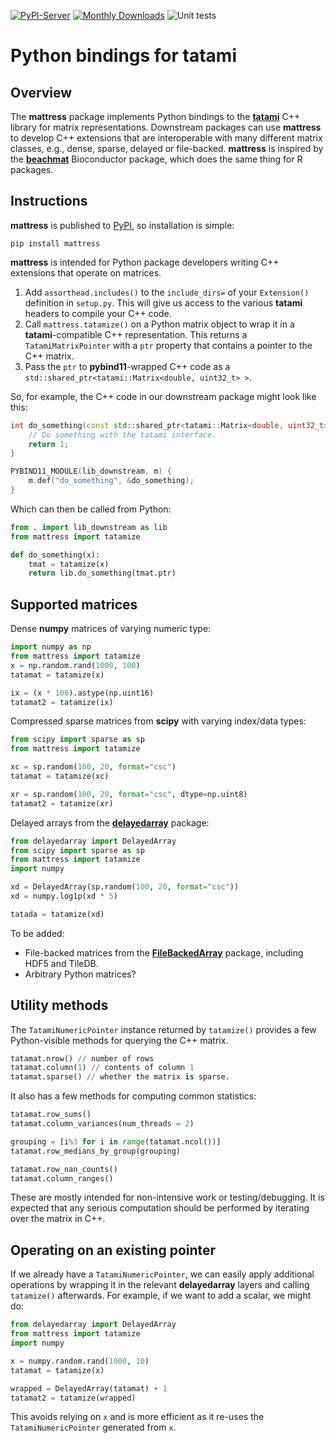 <!-- These are examples of badges you might want to add to your README:
     please update the URLs accordingly

[![Built Status](https://api.cirrus-ci.com/github/<USER>/mattress.svg?branch=main)](https://cirrus-ci.com/github/<USER>/mattress)
[![ReadTheDocs](https://readthedocs.org/projects/mattress/badge/?version=latest)](https://mattress.readthedocs.io/en/stable/)
[![Coveralls](https://img.shields.io/coveralls/github/<USER>/mattress/main.svg)](https://coveralls.io/r/<USER>/mattress)
[![Conda-Forge](https://img.shields.io/conda/vn/conda-forge/mattress.svg)](https://anaconda.org/conda-forge/mattress)
[![Twitter](https://img.shields.io/twitter/url/http/shields.io.svg?style=social&label=Twitter)](https://twitter.com/mattress)
-->

[![PyPI-Server](https://img.shields.io/pypi/v/mattress.svg)](https://pypi.org/project/mattress/)
[![Monthly Downloads](https://static.pepy.tech/badge/mattress/month)](https://pepy.tech/project/mattress)
![Unit tests](https://github.com/tatami-inc/mattress/actions/workflows/pypi-test.yml/badge.svg)

# Python bindings for tatami

## Overview

The **mattress** package implements Python bindings to the [**tatami**](https://github.com/tatami-inc) C++ library for matrix representations.
Downstream packages can use **mattress** to develop C++ extensions that are interoperable with many different matrix classes, e.g., dense, sparse, delayed or file-backed.
**mattress** is inspired by the [**beachmat**](https://bioconductor/packages/beachmat) Bioconductor package, which does the same thing for R packages.

## Instructions

**mattress** is published to [PyPI](https://pypi.org/project/mattress/), so installation is simple:

```shell
pip install mattress
```

**mattress** is intended for Python package developers writing C++ extensions that operate on matrices.

1. Add `assorthead.includes()` to the `include_dirs=` of your `Extension()` definition in `setup.py`.
This will give us access to the various **tatami** headers to compile your C++ code.
2. Call `mattress.tatamize()` on a Python matrix object to wrap it in a **tatami**-compatible C++ representation. 
This returns a `TatamiMatrixPointer` with a `ptr` property that contains a pointer to the C++ matrix.
3. Pass the `ptr` to **pybind11**-wrapped C++ code as a `std::shared_ptr<tatami::Matrix<double, uint32_t> >`.

So, for example, the C++ code in our downstream package might look like this:

```cpp
int do_something(const std::shared_ptr<tatami::Matrix<double, uint32_t> >& mat) {
    // Do something with the tatami interface.
    return 1;
}

PYBIND11_MODULE(lib_downstream, m) {
    m.def("do_something", &do_something);
}
```

Which can then be called from Python:

```python
from . import lib_downstream as lib
from mattress import tatamize

def do_something(x):
    tmat = tatamize(x)
    return lib.do_something(tmat.ptr)
```

## Supported matrices

Dense **numpy** matrices of varying numeric type:

```python
import numpy as np
from mattress import tatamize
x = np.random.rand(1000, 100)
tatamat = tatamize(x)

ix = (x * 100).astype(np.uint16)
tatamat2 = tatamize(ix)
```

Compressed sparse matrices from **scipy** with varying index/data types:

```python
from scipy import sparse as sp
from mattress import tatamize

xc = sp.random(100, 20, format="csc")
tatamat = tatamize(xc)

xr = sp.random(100, 20, format="csc", dtype=np.uint8)
tatamat2 = tatamize(xr)
```

Delayed arrays from the [**delayedarray**](https://github.com/BiocPy/DelayedArray) package:

```python
from delayedarray import DelayedArray
from scipy import sparse as sp
from mattress import tatamize
import numpy

xd = DelayedArray(sp.random(100, 20, format="csc"))
xd = numpy.log1p(xd * 5)

tatada = tatamize(xd)
```

To be added:

- File-backed matrices from the [**FileBackedArray**](https://github.com/BiocPy/FileBackedArray) package, including HDF5 and TileDB.
- Arbitrary Python matrices?

## Utility methods

The `TatamiNumericPointer` instance returned by `tatamize()` provides a few Python-visible methods for querying the C++ matrix.

```python
tatamat.nrow() // number of rows
tatamat.column(1) // contents of column 1
tatamat.sparse() // whether the matrix is sparse.
```

It also has a few methods for computing common statistics:

```python
tatamat.row_sums()
tatamat.column_variances(num_threads = 2)

grouping = [i%3 for i in range(tatamat.ncol())]
tatamat.row_medians_by_group(grouping)

tatamat.row_nan_counts()
tatamat.column_ranges()
```

These are mostly intended for non-intensive work or testing/debugging.
It is expected that any serious computation should be performed by iterating over the matrix in C++.

## Operating on an existing pointer

If we already have a `TatamiNumericPointer`, we can easily apply additional operations by wrapping it in the relevant **delayedarray** layers and calling `tatamize()` afterwards.
For example, if we want to add a scalar, we might do:

```python
from delayedarray import DelayedArray
from mattress import tatamize
import numpy

x = numpy.random.rand(1000, 10)
tatamat = tatamize(x)

wrapped = DelayedArray(tatamat) + 1
tatamat2 = tatamize(wrapped)
```

This avoids relying on `x` and is more efficient as it re-uses the `TatamiNumericPointer` generated from `x`.
